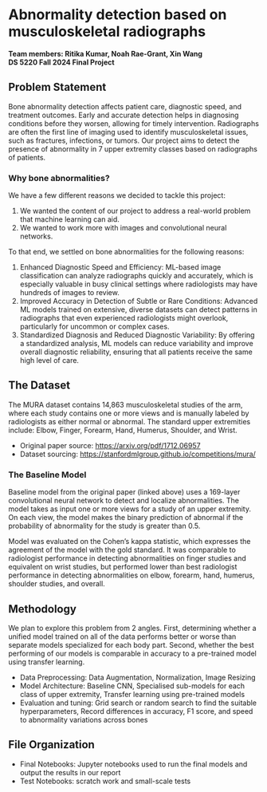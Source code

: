 # Abnormality detection based on musculoskeletal radiographs
**Team members: Ritika Kumar, Noah Rae-Grant, Xin Wang**<br>
**DS 5220 Fall 2024 Final Project**

## Problem Statement
Bone abnormality detection affects patient care, diagnostic speed, and treatment outcomes. Early and accurate detection helps in diagnosing conditions before they worsen, allowing for timely intervention. Radiographs are often the first line of imaging used to identify musculoskeletal issues, such as fractures, infections, or tumors. Our project aims to detect the presence of abnormality in 7 upper extremity classes based on radiographs of patients.

### Why bone abnormalities?
We have a few different reasons we decided to tackle this project:
1. We wanted the content of our project to address a real-world problem that machine learning can aid.
2. We wanted to work more with images and convolutional neural networks.

To that end, we settled on bone abnormalities for the following reasons:
1. Enhanced Diagnostic Speed and Efficiency: ML-based image classification can analyze radiographs quickly and accurately, which is especially valuable in busy clinical settings where radiologists may have hundreds of images to review. 
2. Improved Accuracy in Detection of Subtle or Rare Conditions: Advanced ML models trained on extensive, diverse datasets can detect patterns in radiographs that even experienced radiologists might overlook, particularly for uncommon or complex cases. 
3. Standardized Diagnosis and Reduced Diagnostic Variability: By offering a standardized analysis, ML models can reduce variability and improve overall diagnostic reliability, ensuring that all patients receive the same high level of care.

## The Dataset
The MURA dataset contains 14,863 musculoskeletal studies of the arm, where each study contains one or more views and is manually labeled by radiologists as either normal or abnormal.
The standard upper extremities include: Elbow, Finger, Forearm, Hand, Humerus, Shoulder, and Wrist.

* Original paper source: https://arxiv.org/pdf/1712.06957
* Dataset sourcing: https://stanfordmlgroup.github.io/competitions/mura/

### The Baseline Model
Baseline model from the original paper (linked above) uses a 169-layer convolutional neural network to detect and localize abnormalities. The model takes as input one or more views for a study of an upper extremity. On each view, the model makes the binary prediction of abnormal if the probability of abnormality for the study is greater than 0.5.

Model was evaluated on the Cohen’s kappa statistic, which expresses the agreement of the model with the gold standard. It was comparable to radiologist performance in detecting abnormalities on finger studies and equivalent on wrist studies, but performed lower than best radiologist performance in detecting abnormalities on elbow, forearm, hand, humerus, shoulder studies, and overall.

## Methodology
We plan to explore this problem from 2 angles. First, determining whether a unified model trained on all of the data performs better or worse than separate models specialized for each body part. Second, whether the best performing of our models is comparable in accuracy to a pre-trained model using transfer learning.

* Data Preprocessing: Data Augmentation, Normalization, Image Resizing
* Model Architecture: Baseline CNN, Specialised sub-models for each class of upper extremity, Transfer learning using pre-trained models
* Evaluation and tuning: Grid search or random search to find the suitable hyperparameters, Record differences in accuracy, F1 score, and speed to abnormality variations across bones

## File Organization
* Final Notebooks: Jupyter notebooks used to run the final models and output the results in our report
* Test Notebooks: scratch work and small-scale tests
